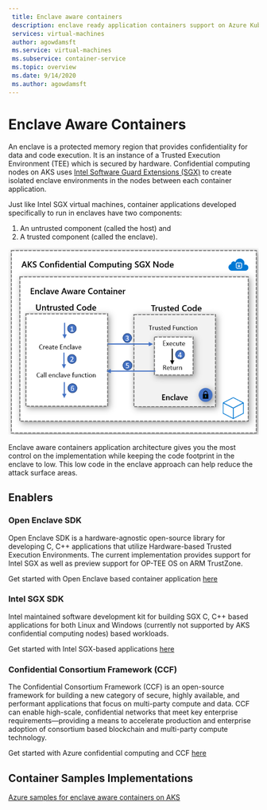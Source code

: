 ```yaml
---
 title: Enclave aware containers
 description: enclave ready application containers support on Azure Kubernetes Service (AKS)
 services: virtual-machines
 author: agowdamsft
 ms.service: virtual-machines
 ms.subservice: container-service
 ms.topic: overview
 ms.date: 9/14/2020
 ms.author: agowdamsft
---
```


# Enclave Aware Containers

An enclave is a protected memory region that provides confidentiality for data and code execution. It is an instance of a Trusted Execution Environment (TEE) which is secured by hardware. Confidential computing nodes on AKS uses [Intel Software Guard Extensions (SGX)](https://software.intel.com/en-us/sgx) to create isolated enclave environments in the nodes between each container application.

Just like Intel SGX virtual machines, container applications developed specifically to run in enclaves have two components:

1. An untrusted component (called the host) and
1. A trusted component (called the enclave).

![Enclave Aware Container Architecture](./media/enclave-aware-containers/enclaveawarecontainer.png)

Enclave aware containers application architecture gives you the most control on the implementation while keeping the code footprint in the enclave to low. This low code in the enclave approach can help reduce the attack surface areas.   

## Enablers

### Open Enclave SDK
Open Enclave SDK is a hardware-agnostic open-source library for developing C, C++ applications that utilize Hardware-based Trusted Execution Environments. The current implementation provides support for Intel SGX as well as preview support for OP-TEE OS on ARM TrustZone.

Get started with Open Enclave based container application [here](https://github.com/openenclave/openenclave/tree/master/docs/GettingStartedDocs)

### Intel SGX SDK
Intel maintained software development kit for building SGX C, C++ based applications for both Linux and Windows (currently not supported by AKS confidential computing nodes) based workloads.

Get started with Intel SGX-based applications [here](https://software.intel.com/content/www/us/en/develop/topics/software-guard-extensions/sdk.html)

### Confidential Consortium Framework (CCF)
The Confidential Consortium Framework (CCF) is an open-source framework for building a new category of secure, highly available, and performant applications that focus on multi-party compute and data. CCF can enable high-scale, confidential networks that meet key enterprise requirements—providing a means to accelerate production and enterprise adoption of consortium based blockchain and multi-party compute technology.

Get started with Azure confidential computing and CCF [here](https://github.com/Microsoft/CCF)

## Container Samples Implementations

[Azure samples for enclave aware containers on AKS](https://github.com/Azure-Samples/enclave-aware-container-samples)

<!-- LINKS - external -->
[Azure Attestation]: https://docs.microsoft.com/en-us/azure/attestation/


<!-- LINKS - internal -->
[DC Virtual Machine]: /confidential-computing/virtual-machine-solutions
[Confidential Containers]: /confidential-computing/containercompute/confidential-containers